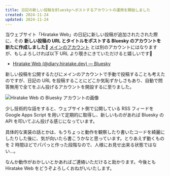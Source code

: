 ```yaml
---
title: 日記の新しい投稿をBlueskyへポストするアカウントの運用を開始しました
created: 2024-11-24
updated: 2024-11-24
---
```


当ウェブサイト「Hiratake Web」の日記に新しい投稿が追加されたされた際に、その **新しい投稿の URL とタイトルをポストする Bluesky のアカウントを新たに作成しました🎉** [メインのアカウント](https://bsky.app/profile/hiratake.dev) とは別のアカウントにはなりますが、もしよろしければ以下 URL より覗きにきていただけると嬉しいです🙏

- [Hiratake Web (@diary.hiratake.dev) — Bluesky](https://bsky.app/profile/diary.hiratake.dev)

新しい投稿を公開するたびにメインのアカウントで手動で投稿することも考えたのですが、日記の URL を投稿することにどこか気恥ずかしさもあり、自動で問答無用で全てをぶん投げるアカウントを開設するに至りました。

![Hiratake Web の Bluesky アカウントの画像](466f935f-3b99-44b8-46c2-b9c54ef02b00)

少し技術的な話をすると、ウェブサイト側で公開している RSS フィードを Google Apps Script を用いて定期的に取得し、新しいものがあれば Bluesky の API を叩いてぶん投げる感じになっています。

具体的な実装の話とかは、もうちょっと動作を観察したり書いたコードを綺麗にしたりした後に、気が向いたら書こうかなと思っています。とりあえず動くものを 2 時間ほどでパパっと作った段階なので、人様にお見せ出来る状態ではない…。

なんか動作がおかしいとかあればご連絡いただけると助かります。今後とも Hiratake Web をどうぞよろしくおねがいいたします。
